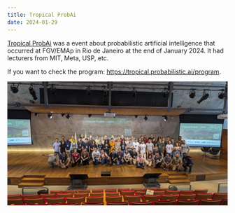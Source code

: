 ```yaml
---
title: Tropical ProbAi
date: 2024-01-29
---
```


[Tropical ProbAi](tropical.probabilistic.ai) was a event about probabilistic artificial intelligence that occurred at FGV/EMAp in Rio de Janeiro at the end of January 2024. It had lecturers from MIT, Meta, USP, etc.

<!--more-->

If you want to check the program: https://tropical.probabilistic.ai/program.

![Photo of the participants](photo.webp "Photo of the participants (including me :cat:)")
